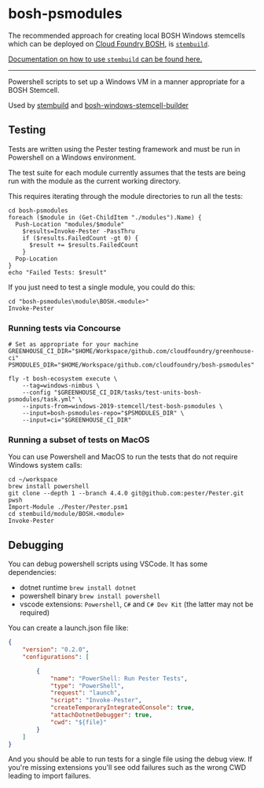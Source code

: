 # bosh-psmodules

The recommended approach for creating local BOSH Windows stemcells which can be deployed on [Cloud Foundry BOSH](https://bosh.io), is [`stembuild`](https://github.com/cloudfoundry-incubator/stembuild).

[Documentation on how to use `stembuild` can be found here.](https://bosh.io/docs/windows-stemcell-create/)

---

Powershell scripts to set up a Windows VM in a manner appropriate for a BOSH Stemcell.

Used by [stembuild](https://github.com/cloudfoundry-incubator/stembuild) and [bosh-windows-stemcell-builder](https://github.com/cloudfoundry-incubator/bosh-windows-stemcell-builder)

## Testing

Tests are written using the Pester testing framework and must be run in Powershell on a Windows environment.

The test suite for each module currently assumes that the tests are being run with the module as the current working directory.

This requires iterating through the module directories to run all the tests:

```
cd bosh-psmodules
foreach ($module in (Get-ChildItem "./modules").Name) {
  Push-Location "modules/$module"
    $results=Invoke-Pester -PassThru
    if ($results.FailedCount -gt 0) {
      $result += $results.FailedCount
    }
  Pop-Location
}
echo "Failed Tests: $result"
```

If you just need to test a single module, you could do this:

```
cd "bosh-psmodules\module\BOSH.<module>"
Invoke-Pester
```


### Running tests via Concourse

```
# Set as appropriate for your machine
GREENHOUSE_CI_DIR="$HOME/Workspace/github.com/cloudfoundry/greenhouse-ci"
PSMODULES_DIR="$HOME/Workspace/github.com/cloudfoundry/bosh-psmodules"

fly -t bosh-ecosystem execute \
    --tag=windows-nimbus \
    --config "$GREENHOUSE_CI_DIR/tasks/test-units-bosh-psmodules/task.yml" \
    --inputs-from=windows-2019-stemcell/test-bosh-psmodules \
    --input=bosh-psmodules-repo="$PSMODULES_DIR" \
    --input=ci="$GREENHOUSE_CI_DIR"
```

### Running a subset of tests on MacOS

You can use Powershell and MacOS to run the tests that do not require Windows system calls:

```
cd ~/workspace
brew install powershell
git clone --depth 1 --branch 4.4.0 git@github.com:pester/Pester.git
pwsh
Import-Module ./Pester/Pester.psm1
cd stembuild/module/BOSH.<module>
Invoke-Pester
```

## Debugging

You can debug powershell scripts using VSCode. It has some dependencies:
- dotnet runtime `brew install dotnet`
- powershell binary `brew install powershell`
- vscode extensions: `Powershell`, `C#` and `C# Dev Kit` (the latter may not be required)

You can create a launch.json file like:
```json
{
    "version": "0.2.0",
    "configurations": [

        {
            "name": "PowerShell: Run Pester Tests",
            "type": "PowerShell",
            "request": "launch",
            "script": "Invoke-Pester",
            "createTemporaryIntegratedConsole": true,
            "attachDotnetDebugger": true,
            "cwd": "${file}"
        }
    ]
}
```

And you should be able to run tests for a single file using the debug view. If you're missing extensions 
you'll see odd failures such as the wrong CWD leading to import failures.